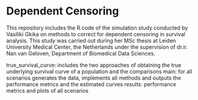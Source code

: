 # Dependent Censoring
This repository includes the R code of the simulation study conducted by Vasiliki Gkika on methods to correct for dependent censoring in survival analysis. This study was carried out during her MSc thesis at Leiden University Medical Center, the Netherlands under the supervision of dr.ir. Nan van Geloven, Department of Biomedical Data Sciences.

true_survival_curve: includes the two approaches of obtaining the true underlying survival curve of a population and the comparisons
main: for all scenarios generates the data, implements all methods and outputs the performance metrics and the estimated curves
results: performance metrics and plots of all scenarios
